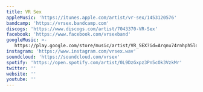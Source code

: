 ```yaml
---
title: VR Sex
appleMusic: 'https://itunes.apple.com/artist/vr-sex/1453120576'
bandcamp: 'https://vrsex.bandcamp.com'
discogs: 'https://www.discogs.com/artist/7043370-VR-Sex'
facebook: 'https://www.facebook.com/vrsexband'
googleMusic: >-
   https://play.google.com/store/music/artist/VR_SEX?id=Arqnu74rnhph5ldxwevyflo75pe
instagram: 'https://www.instagram.com/vrsex.wav'
soundcloud: 'https://soundcloud.com/vrsex'
spotify: 'https://open.spotify.com/artist/0L9DzGxpz3Pn5cOk3VzkMr'
twitter: ''
website: ''
youtube: ''
---
```

